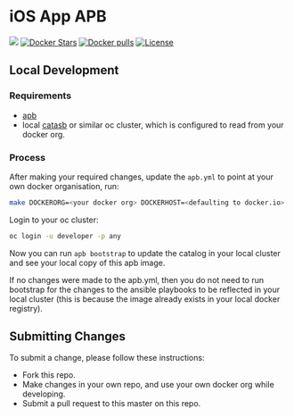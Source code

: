 # iOS App APB

[![](https://img.shields.io/docker/automated/jrottenberg/ffmpeg.svg)](https://hub.docker.com/r/aerogearcatalog/ios-app-apb/)
[![Docker Stars](https://img.shields.io/docker/stars/aerogearcatalog/ios-app-apb.svg)](https://registry.hub.docker.com/v2/repositories/aerogearcatalog/ios-app-apb/stars/count/)
[![Docker pulls](https://img.shields.io/docker/pulls/aerogearcatalog/ios-app-apb.svg)](https://registry.hub.docker.com/v2/repositories/aerogearcatalog/ios-app-apb/)
[![License](https://img.shields.io/:license-Apache2-blue.svg)](http://www.apache.org/licenses/LICENSE-2.0)

## Local Development

### Requirements

- [apb](https://github.com/ansibleplaybookbundle/ansible-playbook-bundle/blob/master/README.md#installing-the-apb-tool)
- local [catasb](https://github.com/fusor/catasb) or similar oc cluster, which is configured to read from your docker org.

### Process

After making your required changes, update the `apb.yml` to point at your own docker organisation, run:

```bash
make DOCKERORG=<your docker org> DOCKERHOST=<defaulting to docker.io>
```

Login to your oc cluster:

```bash
oc login -u developer -p any
```

Now you can run `apb bootstrap` to update the catalog in your local cluster and see your local copy of this apb image.

If no changes were made to the apb.yml, then you do not need to run bootstrap for the changes to the ansible playbooks to be reflected in your local cluster (this is because the image already exists in your local docker registry).

## Submitting Changes

To submit a change, please follow these instructions:

- Fork this repo.
- Make changes in your own repo, and use your own docker org while developing.
- Submit a pull request to this master on this repo.
